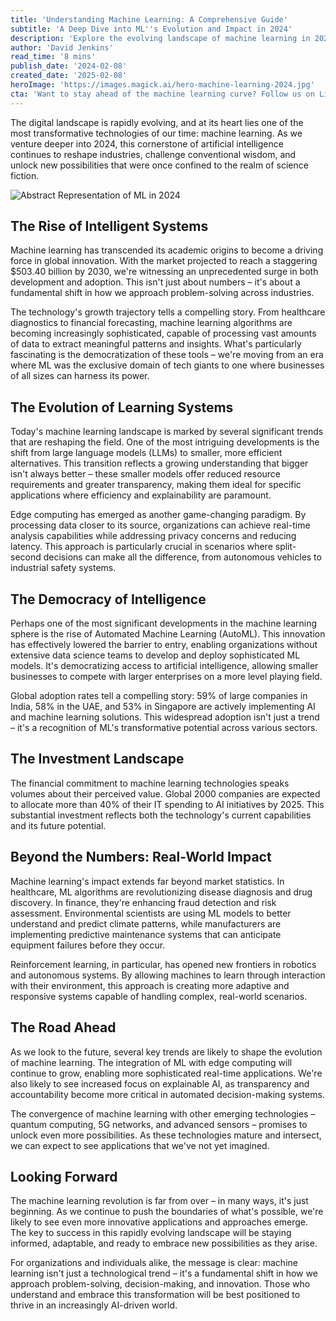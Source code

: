 ```yaml
---
title: 'Understanding Machine Learning: A Comprehensive Guide'
subtitle: 'A Deep Dive into ML''s Evolution and Impact in 2024'
description: 'Explore the evolving landscape of machine learning in 2024, from its market growth to $503.40 billion by 2030 to the emergence of smaller, more efficient models. Learn how AutoML is democratizing AI access and discover the real-world impacts across healthcare, finance, and environmental science.'
author: 'David Jenkins'
read_time: '8 mins'
publish_date: '2024-02-08'
created_date: '2025-02-08'
heroImage: 'https://images.magick.ai/hero-machine-learning-2024.jpg'
cta: 'Want to stay ahead of the machine learning curve? Follow us on LinkedIn for daily insights into AI innovation and emerging technologies that are shaping our future!'
---
```


The digital landscape is rapidly evolving, and at its heart lies one of the most transformative technologies of our time: machine learning. As we venture deeper into 2024, this cornerstone of artificial intelligence continues to reshape industries, challenge conventional wisdom, and unlock new possibilities that were once confined to the realm of science fiction.

![Abstract Representation of ML in 2024](https://i.magick.ai/PIXE/1739024780836_magick_img.webp)

## The Rise of Intelligent Systems

Machine learning has transcended its academic origins to become a driving force in global innovation. With the market projected to reach a staggering $503.40 billion by 2030, we're witnessing an unprecedented surge in both development and adoption. This isn't just about numbers – it's about a fundamental shift in how we approach problem-solving across industries.

The technology's growth trajectory tells a compelling story. From healthcare diagnostics to financial forecasting, machine learning algorithms are becoming increasingly sophisticated, capable of processing vast amounts of data to extract meaningful patterns and insights. What's particularly fascinating is the democratization of these tools – we're moving from an era where ML was the exclusive domain of tech giants to one where businesses of all sizes can harness its power.

## The Evolution of Learning Systems

Today's machine learning landscape is marked by several significant trends that are reshaping the field. One of the most intriguing developments is the shift from large language models (LLMs) to smaller, more efficient alternatives. This transition reflects a growing understanding that bigger isn't always better – these smaller models offer reduced resource requirements and greater transparency, making them ideal for specific applications where efficiency and explainability are paramount.

Edge computing has emerged as another game-changing paradigm. By processing data closer to its source, organizations can achieve real-time analysis capabilities while addressing privacy concerns and reducing latency. This approach is particularly crucial in scenarios where split-second decisions can make all the difference, from autonomous vehicles to industrial safety systems.

## The Democracy of Intelligence

Perhaps one of the most significant developments in the machine learning sphere is the rise of Automated Machine Learning (AutoML). This innovation has effectively lowered the barrier to entry, enabling organizations without extensive data science teams to develop and deploy sophisticated ML models. It's democratizing access to artificial intelligence, allowing smaller businesses to compete with larger enterprises on a more level playing field.

Global adoption rates tell a compelling story: 59% of large companies in India, 58% in the UAE, and 53% in Singapore are actively implementing AI and machine learning solutions. This widespread adoption isn't just a trend – it's a recognition of ML's transformative potential across various sectors.

## The Investment Landscape

The financial commitment to machine learning technologies speaks volumes about their perceived value. Global 2000 companies are expected to allocate more than 40% of their IT spending to AI initiatives by 2025. This substantial investment reflects both the technology's current capabilities and its future potential.

## Beyond the Numbers: Real-World Impact

Machine learning's impact extends far beyond market statistics. In healthcare, ML algorithms are revolutionizing disease diagnosis and drug discovery. In finance, they're enhancing fraud detection and risk assessment. Environmental scientists are using ML models to better understand and predict climate patterns, while manufacturers are implementing predictive maintenance systems that can anticipate equipment failures before they occur.

Reinforcement learning, in particular, has opened new frontiers in robotics and autonomous systems. By allowing machines to learn through interaction with their environment, this approach is creating more adaptive and responsive systems capable of handling complex, real-world scenarios.

## The Road Ahead

As we look to the future, several key trends are likely to shape the evolution of machine learning. The integration of ML with edge computing will continue to grow, enabling more sophisticated real-time applications. We're also likely to see increased focus on explainable AI, as transparency and accountability become more critical in automated decision-making systems.

The convergence of machine learning with other emerging technologies – quantum computing, 5G networks, and advanced sensors – promises to unlock even more possibilities. As these technologies mature and intersect, we can expect to see applications that we've not yet imagined.

## Looking Forward

The machine learning revolution is far from over – in many ways, it's just beginning. As we continue to push the boundaries of what's possible, we're likely to see even more innovative applications and approaches emerge. The key to success in this rapidly evolving landscape will be staying informed, adaptable, and ready to embrace new possibilities as they arise.

For organizations and individuals alike, the message is clear: machine learning isn't just a technological trend – it's a fundamental shift in how we approach problem-solving, decision-making, and innovation. Those who understand and embrace this transformation will be best positioned to thrive in an increasingly AI-driven world.